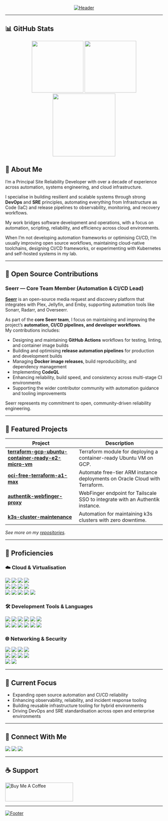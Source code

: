 <!-- Header -->
<p align="center">
  <a href="https://sudo-kraken.github.io/docs/">
    <img src="https://capsule-render.vercel.app/api?type=waving&color=gradient&customColorList=2,2,5,30&height=250&section=header&text=Joe%20Harrison&fontSize=90&animation=fadeIn&fontAlignY=36&desc=Principal%20Site%20Reliability%20Developer&descAlignY=51&descAlign=65&width=1000" alt="Header" style="max-width:1000px;"/>
  </a>
</p>

---

## 📊 GitHub Stats
<p align="center">
  <img src="https://github-readme-stats.vercel.app/api?username=sudo-kraken&show_icons=true&hide_title=true&count_private=true&theme=github_dark" height="165"/>
  <img src="https://github-readme-streak-stats.herokuapp.com/?user=sudo-kraken&theme=github-dark" height="165"/>
  <img src="https://github-profile-trophy.vercel.app/?username=sudo-kraken&theme=onedark" height="200"/>
</p>

## 👋 About Me

I’m a Principal Site Reliability Developer with over a decade of experience across automation, systems engineering, and cloud infrastructure.  

I specialise in building resilient and scalable systems through strong **DevOps** and **SRE** principles, automating everything from Infrastructure as Code (IaC) and release pipelines to observability, monitoring, and recovery workflows.

My work bridges software development and operations, with a focus on automation, scripting, reliability, and efficiency across cloud environments.

When I’m not developing automation frameworks or optimising CI/CD, I’m usually improving open source workflows, maintaining cloud-native toolchains, designing CI/CD frameworks, or experimenting with Kubernetes and self-hosted systems in my lab.

---

## 🧩 Open Source Contributions

### **Seerr — Core Team Member (Automation & CI/CD Lead)**  
[**Seerr**](https://github.com/seerr-team/seerr) is an open-source media request and discovery platform that integrates with Plex, Jellyfin, and Emby, supporting automation tools like Sonarr, Radarr, and Overseerr.

As part of the **core Seerr team**, I focus on maintaining and improving the project’s **automation, CI/CD pipelines, and developer workflows**.  
My contributions includes:

- Designing and maintaining **GitHub Actions** workflows for testing, linting, and container image builds  
- Building and optimising **release automation pipelines** for production and development builds  
- Managing **Docker image releases**, build reproducibility, and dependency management  
- Implementing **CodeQL**
- Enhancing reliability, build speed, and consistency across multi-stage CI environments  
- Supporting the wider contributor community with automation guidance and tooling improvements 

Seerr represents my commitment to open, community-driven reliability engineering.

---

## 🚀 Featured Projects

| Project | Description |
|----------|-------------|
| [**terraform-gcp-ubuntu-container-ready-e2-micro-vm**](https://github.com/sudo-kraken/terraform-gcp-ubuntu-container-ready-e2-micro-vm) | Terraform module for deploying a container-ready Ubuntu VM on GCP. |
| [**oci-free-terraform-a1-max**](https://github.com/sudo-kraken/oci-free-terraform-a1-max) | Automate free-tier ARM instance deployments on Oracle Cloud with Terraform. |
| [**authentik-webfinger-proxy**](https://github.com/sudo-kraken/authentik-webfinger-proxy) | WebFinger endpoint for Tailscale SSO to integrate with an Authentik instance. |
| [**k3s-cluster-maintenance**](https://github.com/sudo-kraken/k3s-cluster-maintenance) | Automation for maintaining k3s clusters with zero downtime. |

*See more on my [repositories](https://github.com/sudo-kraken?tab=repositories).*

---

## 🔧 Proficiencies

### ☁️ Cloud & Virtualisation
<p>
  <img src="https://img.shields.io/badge/oracle%20cloud-%23F80000.svg?style=for-the-badge&logo=oracle&logoColor=white"/>
  <img src="https://img.shields.io/badge/aws-%23232F3E.svg?style=for-the-badge&logo=amazonaws&logoColor=white"/>
  <img src="https://img.shields.io/badge/azure-%230078D4.svg?style=for-the-badge&logo=microsoftazure&logoColor=white"/>
  <img src="https://img.shields.io/badge/google%20cloud-%234285F4.svg?style=for-the-badge&logo=googlecloud&logoColor=white"/>
  <br>
  <img src="https://img.shields.io/badge/kubernetes-%23326ce5.svg?style=for-the-badge&logo=kubernetes&logoColor=white"/>
  <img src="https://img.shields.io/badge/helm-%230F1689.svg?style=for-the-badge&logo=helm&logoColor=white"/>
  <img src="https://img.shields.io/badge/docker-%232496ED.svg?style=for-the-badge&logo=docker&logoColor=white"/>
  <img src="https://img.shields.io/badge/harbor-%231C7CD6.svg?style=for-the-badge&logo=harbor&logoColor=white"/>
  <br>
  <img src="https://img.shields.io/badge/terraform-%235835CC.svg?style=for-the-badge&logo=terraform&logoColor=white"/>
  <img src="https://img.shields.io/badge/packer-%2302A8EF.svg?style=for-the-badge&logo=packer&logoColor=white"/>
  <img src="https://img.shields.io/badge/vault-%23000000.svg?style=for-the-badge&logo=vault&logoColor=white"/>
  <img src="https://img.shields.io/badge/consul-%23E03875.svg?style=for-the-badge&logo=consul&logoColor=white"/>
  <img src="https://img.shields.io/badge/vmware-%23607078.svg?style=for-the-badge&logo=vmware&logoColor=white"/>
</p>

### 🛠️ Development Tools & Languages
<p>
  <img src="https://img.shields.io/badge/bash-%234EAA25.svg?style=for-the-badge&logo=gnubash&logoColor=white"/>
  <img src="https://img.shields.io/badge/python-%233776AB.svg?style=for-the-badge&logo=python&logoColor=yellow"/>
  <img src="https://img.shields.io/badge/go-%2300ADD8.svg?style=for-the-badge&logo=go&logoColor=white"/>
  <img src="https://img.shields.io/badge/javascript-%23F7DF1E.svg?style=for-the-badge&logo=javascript&logoColor=black"/>
  <img src="https://img.shields.io/badge/typescript-%233178C6.svg?style=for-the-badge&logo=typescript&logoColor=white"/>
  <img src="https://img.shields.io/badge/powershell-%235391FE.svg?style=for-the-badge&logo=powershell&logoColor=white"/>
  <br>
  <img src="https://img.shields.io/badge/yaml-%23000000.svg?style=for-the-badge&logo=yaml&logoColor=white"/>
  <img src="https://img.shields.io/badge/json-%23000000.svg?style=for-the-badge&logo=json&logoColor=white"/>
  <img src="https://img.shields.io/badge/html5-%23E34F26.svg?style=for-the-badge&logo=html5&logoColor=white"/>
  <img src="https://img.shields.io/badge/markdown-%23000000.svg?style=for-the-badge&logo=markdown&logoColor=white"/>
  <img src="https://img.shields.io/badge/groovy-%23429EDF.svg?style=for-the-badge&logo=apachegroovy&logoColor=white"/>
  <img src="https://img.shields.io/badge/rust-%23000000.svg?style=for-the-badge&logo=rust&logoColor=white"/>
</p>

### 🌐 Networking & Security
<p>
  <img src="https://img.shields.io/badge/nginx-%23009639.svg?style=for-the-badge&logo=nginx&logoColor=white"/>
  <img src="https://img.shields.io/badge/haproxy-%23005C7A.svg?style=for-the-badge&logo=haproxy&logoColor=white"/>
  <img src="https://img.shields.io/badge/envoy-%23FF69B4.svg?style=for-the-badge&logo=envoyproxy&logoColor=white"/>
  <img src="https://img.shields.io/badge/traefik-%232F2F2F.svg?style=for-the-badge&logo=traefikproxy&logoColor=white"/>
  <br>
  <img src="https://img.shields.io/badge/cisco-%23049FD9.svg?style=for-the-badge&logo=cisco&logoColor=black"/>
  <img src="https://img.shields.io/badge/ubiquiti-%230559C9.svg?style=for-the-badge&logo=ubiquiti&logoColor=white"/>
  <img src="https://img.shields.io/badge/wireguard-%2388171A.svg?style=for-the-badge&logo=wireguard&logoColor=white"/>
  <img src="https://img.shields.io/badge/cloudflare-%23F38020.svg?style=for-the-badge&logo=cloudflare&logoColor=white"/>
  <br>
  <img src="https://img.shields.io/badge/vault-%23000000.svg?style=for-the-badge&logo=vault&logoColor=white"/>
  <img src="https://img.shields.io/badge/cert--manager-%231C9CEA.svg?style=for-the-badge&logo=kubernetes&logoColor=white"/>
</p>

---

## 🎯 Current Focus
- Expanding open source automation and CI/CD reliability
- Enhancing observability, reliability, and incident response tooling
- Building reusable infrastructure tooling for hybrid environments
- Driving DevOps and SRE standardisation across open and enterprise environments

---

## 💬 Connect With Me
<p>
  <a href="https://www.linkedin.com/in/j-p-harrison/"><img src="https://img.shields.io/badge/LinkedIn-%230077B5.svg?style=for-the-badge&logo=linkedin&logoColor=white"/></a>
  <a href="https://sudo-kraken.github.io/docs/"><img src="https://img.shields.io/badge/Portfolio-%23000000.svg?style=for-the-badge&logo=githubpages&logoColor=white"/></a>
  <a href="mailto:sudo-kraken@prxy.8shield.net"><img src="https://img.shields.io/badge/Email-%23D14836.svg?style=for-the-badge&logo=gmail&logoColor=white"/></a>
</p>

---

## ☕ Support
<p>
  <a href="https://www.buymeacoffee.com/jharrison94" target="_blank">
    <img src="https://cdn.buymeacoffee.com/buttons/v2/default-yellow.png" height="60" width="217" alt="Buy Me A Coffee"/>
  </a>
</p>

---

<!-- Footer -->
<p>
  <a href="https://github.com/kyechan99/capsule-render" title="Footer">
    <img src="https://capsule-render.vercel.app/api?type=waving&color=gradient&customColorList=2,2,5,30&height=80&section=footer" alt="Footer"/>
  </a>
</p>
